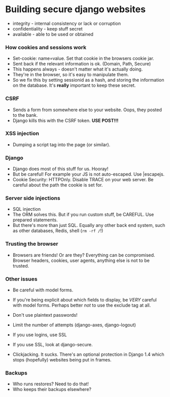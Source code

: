 # Building secure django websites

- integrity - internal consistency or lack or corruption
- confidentiality - keep stuff secret
- available - able to be used or obtained

### How cookies and sessions work

- Set-cookie: name=value. Set that cookie in the browsers cookie jar.
- Sent back if the relevant information is ok. (Domain, Path, Secure)
- This happens always - doesn't matter what it's actually doing.
- They're in the browser, so it's easy to manipulate them.
- So we fix this by setting sessionid as a hash, and storing the information on
  the database. It's **really** important to keep these secret.

### CSRF

- Sends a form from somewhere else to your website. Oops, they posted to the
  bank.
- Django kills this with the CSRF token. **USE POST!!!**

### XSS injection

- Dumping a script tag into the page (or similar). 

### Django

- Django does most of this stuff for us. Hooray!
- But be careful! For example your JS is not auto-escaped. Use |escapejs.
- Cookie Security: HTTPOnly. Disable TRACE on your web server. Be careful about
  the path the cookie is set for.

### Server side injections

- SQL injection
- The ORM solves this. But if you run custom stuff, be CAREFUL. Use prepared
  statements.
- But there's more than just SQL. Equally any other back end system, such as
  other databases, Redis, shell (`rm -rf /`!)

### Trusting the browser

- Browsers are friends! Or are they? Everything can be compromised. Browser
  headers, cookies, user agents, anything else is not to be trusted.

### Other issues

- Be careful with model forms.
- If you're being explicit about which fields to display, be *VERY* careful
  with model forms. Perhaps better *not* to use the exclude tag at all.

- Don't use plaintext passwords!
- Limit the number of attempts (django-axes, django-logout)
- If you use logins, use SSL
- If you use SSL, look at django-secure.

- Clickjacking. It sucks. There's an optional protection in Django 1.4 which
  stops (hopefully) websites being put in frames.

### Backups

- Who runs restores? Need to do that!
- Who keeps their backups elsewhere?
